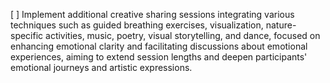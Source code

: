 [ ] Implement additional creative sharing sessions integrating various techniques such as guided breathing exercises, visualization, nature-specific activities, music, poetry, visual storytelling, and dance, focused on enhancing emotional clarity and facilitating discussions about emotional experiences, aiming to extend session lengths and deepen participants' emotional journeys and artistic expressions.